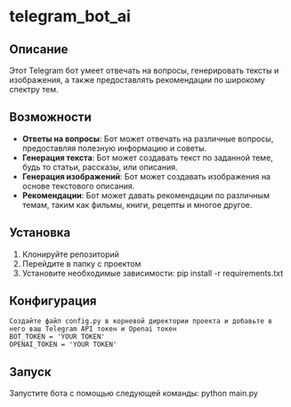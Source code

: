 # telegram_bot_ai

## Описание

Этот Telegram бот умеет отвечать на вопросы, генерировать тексты и изображения, а также предоставлять рекомендации по широкому спектру тем.

## Возможности

- **Ответы на вопросы**: Бот может отвечать на различные вопросы, предоставляя полезную информацию и советы.
- **Генерация текста**: Бот может создавать текст по заданной теме, будь то статьи, рассказы, или описания.
- **Генерация изображений**: Бот может создавать изображения на основе текстового описания.
- **Рекомендации**: Бот может давать рекомендации по различным темам, таким как фильмы, книги, рецепты и многое другое.

## Установка

1. Клонируйте репозиторий
2. Перейдите в папку с проектом
3. Установите необходимые зависимости:
   pip install -r requirements.txt

## Конфигурация

    Создайте файл config.py в корневой директории проекта и добавьте в него ваш Telegram API токен и Openai токен
    BOT_TOKEN = 'YOUR TOKEN'
    OPENAI_TOKEN = 'YOUR TOKEN'

## Запуск

Запустите бота с помощью следующей команды:
python main.py
